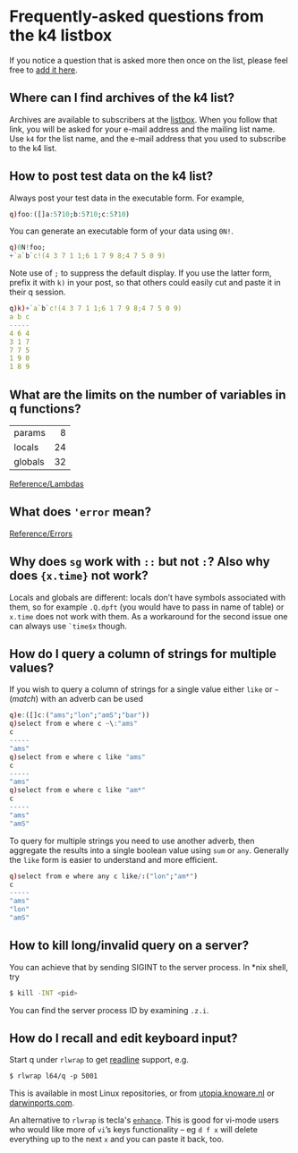 # Frequently-asked questions from the k4 listbox

If you notice a question that is asked more then once on the list, please feel free to [add it here](https://github.com/kxsystems/docs).


## Where can I find archives of the k4 list?

Archives are available to subscribers at the [listbox](https://www.listbox.com/member/archive). When you follow that link, you will be asked for your e-mail address and the mailing list name. Use `k4` for the list name, and the e-mail address that you used to subscribe to the k4 list.


## How to post test data on the k4 list?

Always post your test data in the executable form. For example,
```q
q)foo:([]a:5?10;b:5?10;c:5?10)
```
You can generate an executable form of your data using `0N!`.
```q
q)0N!foo;
+`a`b`c!(4 3 7 1 1;6 1 7 9 8;4 7 5 0 9)
```
Note use of `;` to suppress the default display. If you use the latter form, prefix it with `k)` in your post, so that others could easily cut and paste it in their q session.
```q
q)k)+`a`b`c!(4 3 7 1 1;6 1 7 9 8;4 7 5 0 9)
a b c
-----
4 6 4
3 1 7
7 7 5
1 9 0
1 8 9
```


## What are the limits on the number of variables in q functions?

<table class="kx-tight">
<tr><td>params</td><td style="text-align: right">8</td></tr>
<tr><td>locals</td><td style="text-align: right">24</td></tr>
<tr><td>globals</td><td style="text-align: right">32</td></tr>
</table>

<i class="fa fa-hand-o-right"></i> [Reference/Lambdas](/ref/syntax/#definition)


## What does `'error` mean?

<i class="fa fa-hand-o-right"></i> [Reference/Errors](/ref/error-list)


## Why does `sg` work with `::` but not `:`? Also why does `{x.time}` not work?

Locals and globals are different: locals don’t have symbols associated with them, so for example `.Q.dpft` (you would have to pass in name of table) or `x.time` does not work with them. As a workaround for the second issue one can always use `` `time$x `` though.


## How do I query a column of strings for multiple values?

If you wish to query a column of strings for a single value either `like` or `~` (_match_) with an adverb can be used
```q
q)e:([]c:("ams";"lon";"amS";"bar")) 
q)select from e where c ~\:"ams"
c
-----
"ams"
q)select from e where c like "ams"
c
-----
"ams"
q)select from e where c like "am*"
c
-----
"ams"
"amS"
```
To query for multiple strings you need to use another adverb, then aggregate the results into a single boolean value using `sum` or `any`. Generally the `like` form is easier to understand and more efficient.
```q
q)select from e where any c like/:("lon";"am*")
c
-----
"ams"
"lon"
"amS"
```


## How to kill long/invalid query on a server?

You can achieve that by sending SIGINT to the server process. In \*nix shell, try 
```bash
$ kill -INT <pid>
```
You can find the server process ID by examining `.z.i`.


## How do I recall and edit keyboard input?

Start q under `rlwrap` to get [readline](http://tiswww.case.edu/php/chet/readline/rltop.html) support, e.g.
```bash
$ rlwrap l64/q -p 5001
```
This is available in most Linux repositories, or from <i class="fa fa-linux"></i> [utopia.knoware.nl](http://utopia.knoware.nl/~hlub/rlwrap) or
<i class="fa fa-apple"></i> [darwinports.com](http://rlwrap.darwinports.com).

An alternative to `rlwrap` is tecla's [`enhance`](http://www.astro.caltech.edu/~mcs/tecla/enhance.html). This is good for vi-mode users who would like more of `vi`’s keys functionality – eg `d f x` will delete everything up to the next `x` and you can paste it back, too.  
